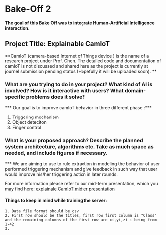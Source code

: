 # Bake-Off 2
**The goal of this Bake Off was to integrate Human-Artificial Intelligence interaction.**

## Project Title: Explainable CamIoT
**CamIoT (camera-based Internet of Things device ) is the name of a research project under Prof. Chen. The detailed code and documentation of camIoT is not discussed and shared here as the project is currently at journel submission pending status (Hopefully it will be uploaded soon). **


###  What are you trying to do in your project? What kind of AI is involved? How is it interactive with users? What domain-specific problems does it solve?
*** Our goal is to improve camIoT behavior in three different phase :***
1. Triggering mechanism
2. Object deteciton 
3. Finger control

### What is your proposed approach? Describe the planned system architecture, algorithms etc. Take as much space as needed, and include figures if necessary.
*** We are aiming to use to rule extraction in modeling the behavior of user performed triggering mechanism and give feedback in such way that user would improve his/her triggering action in later rounds.


For more information please refer to our mid-term presentation, which you may find here: [explainale CamIoT midter presentation](https://github.com/Amir-Omidfar/m209As/blob/master/bakeOff2/Bake%20off%202.pptx.pdf)


#### Things to keep in mind while training the server:
    1. Data file format should be.csv
    2. First row should be the titles, first row first column is "Class" and the remaining columns of the first row are xi,yi,zi i being from 1-42
    3. 
